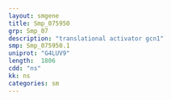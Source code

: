 ```yaml
---
layout: smgene
title: Smp_075950
grp: Smp_07
description: "translational activator gcn1"
smp: Smp_075950.1
uniprot: "G4LUV9"
length:  1806
cdd: "ns"
kk: ns
categories: sm
---
```

